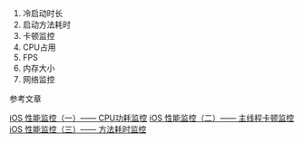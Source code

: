 1. 冷启动时长
2. 启动方法耗时
3. 卡顿监控
4. CPU占用
5. FPS
6. 内存大小
7. 网络监控

参考文章

[iOS 性能监控（一）—— CPU功耗监控](https://www.jianshu.com/p/5a136fbc60a4)
[iOS 性能监控（二）—— 主线程卡顿监控](https://www.jianshu.com/p/632d7a1526e9)
[iOS 性能监控（三）—— 方法耗时监控](https://www.jianshu.com/p/bc1c000afdba)









